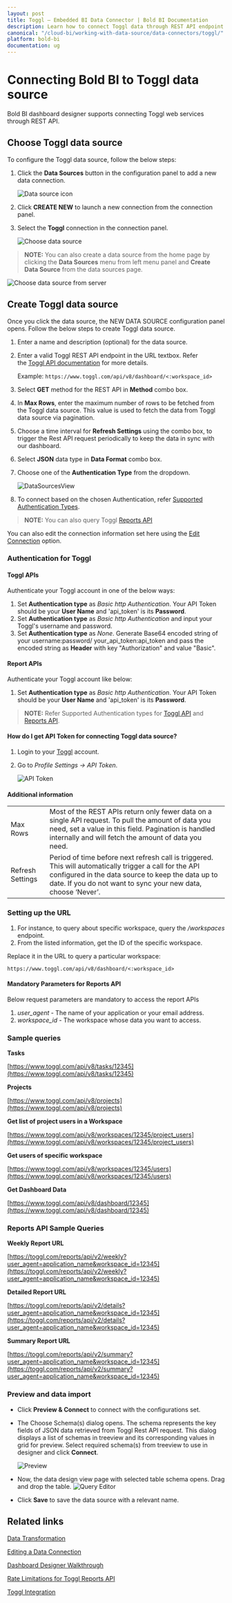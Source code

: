 ```yaml
---
layout: post
title: Toggl – Embedded BI Data Connector | Bold BI Documentation
description: Learn how to connect Toggl data through REST API endpoint with Bold BI Embedded and create data source.
canonical: "/cloud-bi/working-with-data-source/data-connectors/toggl/"
platform: bold-bi
documentation: ug
---
```


# Connecting Bold BI to Toggl data source
Bold BI dashboard designer supports connecting Toggl web services through REST API. 

## Choose Toggl data source
To configure the Toggl data source, follow the below steps:
1. Click the **Data Sources** button in the configuration panel to add a new data connection.

   ![Data source icon](/static/assets/embedded/working-with-datasource/data-connectors/images/common/DataSourcesIcon.png)

2. Click **CREATE NEW** to launch a new connection from the connection panel.
3. Select the **Toggl** connection in the connection panel.

   ![Choose data source](/static/assets/embedded/working-with-datasource/data-connectors/images/Toggl/ChooseDS.png)

> **NOTE:**  You can also create a data source from the home page by clicking the **Data Sources** menu from left menu panel and **Create Data Source** from the data sources page.

   ![Choose data source from server](/static/assets/embedded/working-with-datasource/data-connectors/images/Toggl/ChooseDS_Server.png)


## Create Toggl data source
Once you click the data source, the NEW DATA SOURCE configuration panel opens. Follow the below steps to create Toggl data source.
1. Enter a name and description (optional) for the data source.
2. Enter a valid Toggl REST API endpoint in the URL textbox. Refer the [Toggl API documentation](https://github.com/toggl/toggl_api_docs/) for more details.

    Example: `https://www.toggl.com/api/v8/dashboard/<:workspace_id>`

3. Select **GET** method for the REST API in **Method** combo box.
4. In **Max Rows**, enter the maximum number of rows to be fetched from the Toggl data source. This value is used to fetch the data from Toggl data source via pagination.
5. Choose a time interval for **Refresh Settings** using the combo box, to trigger the Rest API request periodically to keep the data in sync with our dashboard.  
6. Select **JSON** data type in **Data Format** combo box.
7. Choose one of the **Authentication Type** from the dropdown.

    ![DataSourcesView](/static/assets/embedded/working-with-datasource/data-connectors/images/Toggl/DataSourcesView.png)

8. To connect based on the chosen Authentication, refer [Supported Authentication Types](/embedded-bi/working-with-data-source/data-connectors/toggl/#authentication-for-toggl).

> **NOTE:**  You can also query Toggl [Reports API](https://github.com/toggl/toggl_api_docs/blob/master/reports.md)

You can also edit the connection information set here using the [Edit Connection](/embedded-bi/working-with-data-source/editing-a-data-connection/) option.

### Authentication for Toggl 

#### Toggl APIs

Authenticate your Toggl account in one of the below ways:
1. Set **Authentication type** as *Basic http Authentication*. Your API Token should be your **User Name** and 'api_token' is its **Password**.
2. Set **Authentication type** as *Basic http Authentication* and input your Toggl's username and password.
3. Set **Authentication type** as *None*. Generate Base64 encoded string of your username:password/ your_api_token:api_token and pass the encoded string  as **Header** with key "Authorization" and value "Basic".

#### Report APIs
Authenticate your Toggl account like below:
1. Set **Authentication type** as *Basic http Authentication*. Your API Token should be your **User Name** and 'api_token' is its **Password**.

> **NOTE:**  Refer Supported Authentication types for [Toggl API](https://github.com/toggl/toggl_api_docs/blob/master/chapters/authentication.md) and [Reports API](https://github.com/toggl/toggl_api_docs/blob/master/reports.md#authentication).


#### How do I get API Token for connecting Toggl data source?
1. Login to your [Toggl](https://toggl.com/login/) account. 
2. Go to *Profile Settings -> API Token*.

   ![API Token](/static/assets/embedded/working-with-datasource/data-connectors/images/Toggl/APIToken.png) 

#### Additional information
<table width="600">
<tr>
<td>
Max Rows
</td>
<td>
Most of the REST APIs return only fewer data on a single API request. To pull the amount of data you need, set a value in this field.  
Pagination is handled internally and will fetch the amount of data you need.
</td>
</tr>
<tr>
<td>
Refresh Settings
</td>
<td>
Period of time before next refresh call is triggered. This will automatically trigger a call for the API configured in the data source to keep the data up to date. If you do not want to sync your new data, choose ‘Never’.
</td>
</tr>
</table>

### Setting up the URL

1. For instance, to query about specific workspace, query the <i>/workspaces</i> endpoint.
2. From the listed information, get the ID of the specific workspace.

Replace it in the URL to query a particular workspace:

`https://www.toggl.com/api/v8/dashboard/<:workspace_id>`

#### Mandatory Parameters for Reports API
Below request parameters are mandatory to access the report APIs
1. *user_agent* - The name of your application or your email address.
2. *workspace_id* - The workspace whose data you want to access.

### Sample queries
**Tasks**

[https://www.toggl.com/api/v8/tasks/12345](https://www.toggl.com/api/v8/tasks/12345)

**Projects**

[https://www.toggl.com/api/v8/projects](https://www.toggl.com/api/v8/projects)

**Get list of project users in a Workspace**

[https://www.toggl.com/api/v8/workspaces/12345/project_users](https://www.toggl.com/api/v8/workspaces/12345/project_users)

**Get users of specific workspace**

[https://www.toggl.com/api/v8/workspaces/12345/users](https://www.toggl.com/api/v8/workspaces/12345/users)

**Get Dashboard Data**

[https://www.toggl.com/api/v8/dashboard/12345](https://www.toggl.com/api/v8/dashboard/12345)

### Reports API Sample Queries
**Weekly Report URL**

[https://toggl.com/reports/api/v2/weekly?user_agent=application_name&workspace_id=12345](https://toggl.com/reports/api/v2/weekly?user_agent=application_name&workspace_id=12345)

**Detailed Report URL**

[https://toggl.com/reports/api/v2/details?user_agent=application_name&workspace_id=12345](https://toggl.com/reports/api/v2/details?user_agent=application_name&workspace_id=12345)

**Summary Report URL**

[https://toggl.com/reports/api/v2/summary?user_agent=application_name&workspace_id=12345](https://toggl.com/reports/api/v2/summary?user_agent=application_name&workspace_id=12345)

### Preview and data import
* Click **Preview & Connect** to connect with the configurations set.
* The Choose Schema(s) dialog opens. The schema represents the key fields of JSON data retrieved from Toggl Rest API request. This dialog displays a list of schemas in treeview and its corresponding values in grid for preview. Select required schema(s) from treeview to use in designer and click **Connect**.

   ![Preview](/static/assets/embedded/working-with-datasource/data-connectors/images/common/Preview.png)

* Now, the data design view page with selected table schema opens. Drag and drop the table.
   ![Query Editor](/static/assets/embedded/working-with-datasource/data-connectors/images/common/QueryEditor.png)

* Click **Save** to save the data source with a relevant name.

## Related links
[Data Transformation](/embedded-bi/working-with-data-source/transforming-data/joining-table/)

[Editing a Data Connection](/embedded-bi/working-with-data-source/editing-a-data-connection/)   

[Dashboard Designer Walkthrough](/embedded-bi/getting-started/quick-start/)

[Rate Limitations for Toggl Reports API](https://github.com/toggl/toggl_api_docs/blob/master/reports.md#rate-limiting)

[Toggl Integration](https://www.boldbi.com/integrations/toggl?utm_source=syncfusion&utm_medium=documentation&utm_campaign=boldbitogglintegration)